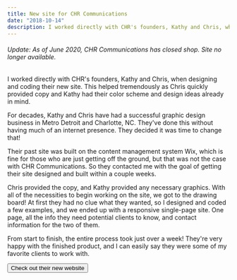```yaml
---
title: New site for CHR Communications
date: "2018-10-14"
description: I worked directly with CHR's founders, Kathy and Chris, when designing and coding their new site. This helped tremendously as Chris quickly provided copy and Kathy had their color scheme and design ideas already in mind.
---
```


###### Update: As of June 2020, CHR Communications has closed shop. Site no longer available.

I worked directly with CHR's founders, Kathy and Chris, when designing and coding their new site. This helped tremendously as Chris quickly provided copy and Kathy had their color scheme and design ideas already in mind.

For decades, Kathy and Chris have had a successful graphic design business in Metro Detroit and Charlotte, NC. They've done this without having much of an internet presence. They decided it was time to change that!

Their past site was built on the content management system Wix, which is fine for those who are just getting off the ground, but that was not the case with CHR Communications. So they contacted me with the goal of getting their site designed and built within a couple weeks.

Chris provided the copy, and Kathy provided any necessary graphics. With all of the necessities to begin working on the site, we got to the drawing board! At first they had no clue what they wanted, so I designed and coded a few examples, and we ended up with a responsive single-page site. One page, all the info they need potential clients to know, and contact information for the two of them.

From start to finish, the entire process took just over a week! They're very happy with the finished product, and I can easily say they were some of my favorite clients to work with.

<a href="https://chrcommunications.com"><button class="blogPostBtn">Check out their new website</button></a>